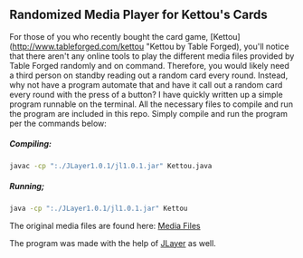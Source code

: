 ## Randomized Media Player for Kettou's Cards

For those of you who recently bought the card game,
[Kettou](http://www.tableforged.com/kettou "Kettou by Table Forged), you'll
notice that there aren't any online tools to play the different media files
provided by Table Forged randomly and on command. Therefore, you would likely
need a third person on standby reading out a random card every round. Instead,
why not have a program automate that and have it call out a random card every
round with the press of a button? I have quickly written up a simple program
runnable on the terminal. All the necessary files to compile and run the
program are included in this repo. Simply compile and run the program per the
commands below:

##### Compiling:
```bash
javac -cp ":./JLayer1.0.1/jl1.0.1.jar" Kettou.java
```

##### Running;
```bash
java -cp ":./JLayer1.0.1/jl1.0.1.jar" Kettou
```

The original media files are found here: [Media Files](https://www.dropbox.com/sh/lzjmfzfdv9tov9t/AADWEc0AcsLsXJ509-VLzAkJa?dl=0 "Media Files")

The program was made with the help of [JLayer](http://www.javazoom.net/javalayer/javalayer.html "JLayer") as well.
